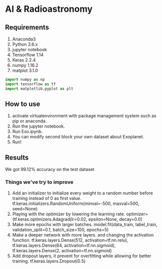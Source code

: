 # AI & Radioastronomy
## Requirements
1. Anaconda3
2. Python 3.6.x
3. jupyter notebook
4. Tensorflow 1.14
5. Keras 2.2.4
6. numpy 1.16.2
7. matplot 3.1.0
````python
import numpy as np
import tensorflow as tf
import matplotlib.pyplot as plt
````
## How to use
1. activate virtualenvironment with package management system such as pip or anaconda.
2. Run the jupyter notebook.
3. Run Exo.ipynb.
4. You can modify second block your own dataset about Exoplanet.
5. Run!

## Results
We got 99.12% accuracy on the test dataset

### Things we've try to improve
1. Add an initializer to initialize every weight to a random number before training instead of 0 as first value.
  tf.keras.initializers.RandomUniform(minval=-500, maxval=500, seed=None)
2. Playing with the optimizer by lowering the learning rate.
  optimizer=(tf.keras.optimizers.Adagrad(lr=0.02, epsilon=None, decay=0.0)
3. Make more epochs with larger batches.
  model.fit(data_train, label_train, validation_split=0.1, batch_size=100, epochs=5)
4. Make a deeper network with more layers. and changing the activation function.
  tf.keras.layers.Dense(512, activation=tf.nn.relu),
  tf.keras.layers.Dense(64, activation=tf.nn.sigmoid),
  tf.keras.layers.Dense(2, activation=tf.nn.sigmoid)
5. Add dropout layers, it prevent for overfitting while allowing for better training.
  tf.keras.layers.Dropout(0.5)
